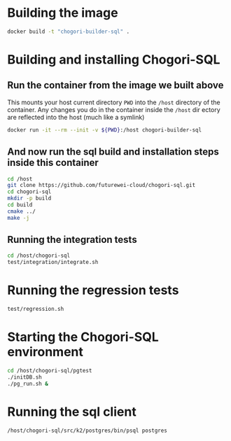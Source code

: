 # Building the image
``` sh
docker build -t "chogori-builder-sql" .
```

# Building and installing Chogori-SQL
## Run the container from the image we built above
This mounts your host current directory `PWD` into the `/host` directory of the container. Any changes you do in the container inside the `/host` dir
ectory are reflected into the host (much like a symlink)
``` sh
docker run -it --rm --init -v ${PWD}:/host chogori-builder-sql
```
## And now run the sql build and installation steps inside this container
``` sh
cd /host
git clone https://github.com/futurewei-cloud/chogori-sql.git
cd chogori-sql
mkdir -p build
cd build
cmake ../
make -j
```
## Running the integration tests
``` sh
cd /host/chogori-sql
test/integration/integrate.sh
```
# Running the regression tests
``` sh
test/regression.sh
```
# Starting the Chogori-SQL environment
``` sh
cd /host/chogori-sql/pgtest
./initDB.sh
./pg_run.sh &
```
# Running the sql client
``` sh
/host/chogori-sql/src/k2/postgres/bin/psql postgres
```
